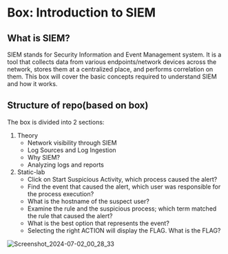 
#  Box: Introduction to SIEM
## What is SIEM?
SIEM stands for Security Information and Event Management system. It is a tool that collects data from various endpoints/network devices across the network, stores them at a centralized place, and performs correlation on them. This box will cover the basic concepts required to understand SIEM and how it works.
<br>
## Structure of repo(based on box)
The box is divided into 2 sections:
1. Theory
   - Network visibility through SIEM
   - Log Sources and Log Ingestion
   - Why SIEM?
   - Analyzing logs and reports
2. Static-lab
   - Click on Start Suspicious Activity, which process caused the alert?
   - Find the event that caused the alert, which user was responsible for the process execution?
   - What is the hostname of the suspect user?
   - Examine the rule and the suspicious process; which term matched the rule that caused the alert?
   - What is the best option that represents the event?
   - Selecting the right ACTION will display the FLAG. What is the FLAG?


![Screenshot_2024-07-02_00_28_33](https://github.com/msaurelius/Introduction_SIEM/assets/173549330/d5d9e57e-ec32-49f8-a2a0-7d4f6265562e)

